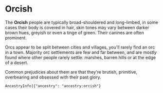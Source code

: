 # Orcish

The **Orcish** people are typically broad-shouldered and long-limbed, in some cases their body is covered in hair, skin tones may vary between darker brown hues, greyish or even a tinge of green. Their canines are often prominent.

Orcs appear to be split between cities and villages, you'll rarely find an orc in a town. Majority orc settlements are few and far between, and are mostly found where other people rarely settle: marshes, barren hills or at the edge of a desert.

Common prejudices about them are that they're brutish, primitive, overbearing and obsessed with their past glory.

`AncestryInfo|{"ancestry": "ancestry:orcish"}`